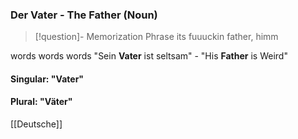 ### Der Vater - The Father   (Noun)

> [!question]- Memorization Phrase
> its fuuuckin father, himm

words words words
"Sein **Vater** ist seltsam" - "His **Father** is Weird"

#### Singular: "Vater"
#### Plural: "Väter"



[[Deutsche]]